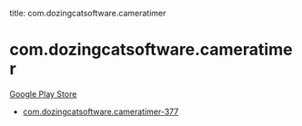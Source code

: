 title: com.dozingcatsoftware.cameratimer
# com.dozingcatsoftware.cameratimer


[Google Play Store](https://play.google.com/store/apps/details?id=com.dozingcatsoftware.cameratimer)


* [com.dozingcatsoftware.cameratimer-377](./com.dozingcatsoftware.cameratimer-377/)